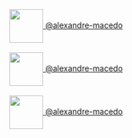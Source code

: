 <a href=https://gitlab.com/alexandre-macedo>
  <img valign="middle" src="https://about.gitlab.com/images/press/logo/png/gitlab-logo-gray-stacked-rgb.png" width="60">
  <span>@alexandre-macedo</span>
</a>
</br>
</br>
<a href=https://github.com/alexandre-macedo>
  <img valign="middle" src="https://pngimg.com/uploads/github/github_PNG20.png" width="60">
  <span>@alexandre-macedo</span>
</a>
</br>
</br>
<a href=https://www.linkedin.com/in/alexandre-macedo/>
  <img valign="middle" src="https://w7.pngwing.com/pngs/602/665/png-transparent-in-icon-social-media-linkedin-computer-icons-linkedin-blue-text-trademark.png" width="60">
  <span>@alexandre-macedo</span>
</a>


